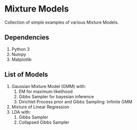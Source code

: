 # Mixture Models
Collection of simple examples of various Mixture Models.

## Dependencies

1. Python 3
2. Numpy
3. Matplotlib

## List of Models

1. Gaussian Mixture Model (GMM) with:
    1. EM for maximum likelihood
    2. Gibbs Sampler for bayesian inference
    3. Dirichlet Process prior and Gibbs Sampling: Infinite GMM
2. Mixture of Linear Regression
3. LDA with:
    1. Gibbs Sampler
    2. Collapsed Gibbs Sampler

